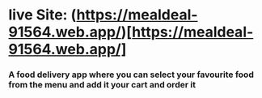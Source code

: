 # live Site: (https://mealdeal-91564.web.app/)[https://mealdeal-91564.web.app/]

### A food delivery app where you can select your favourite food from the menu and add it your cart and order it